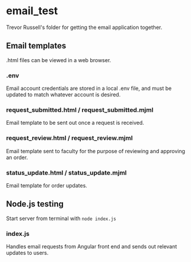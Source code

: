 # email_test
Trevor Russell's folder for getting the email application together.

## Email templates
.html files can be viewed in a web browser.

### .env
Email account credentials are stored in a local .env file, and must be updated to match whatever account is desired.

### request_submitted.html / request_submitted.mjml
Email template to be sent out once a request is received.

### request_review.html / request_review.mjml
Email template sent to faculty for the purpose of reviewing and approving an order.

### status_update.html / status_update.mjml
Email template for order updates.

## Node.js testing
Start server from terminal with `node index.js`
### index.js
Handles email requests from Angular front end and sends out relevant updates to users.

